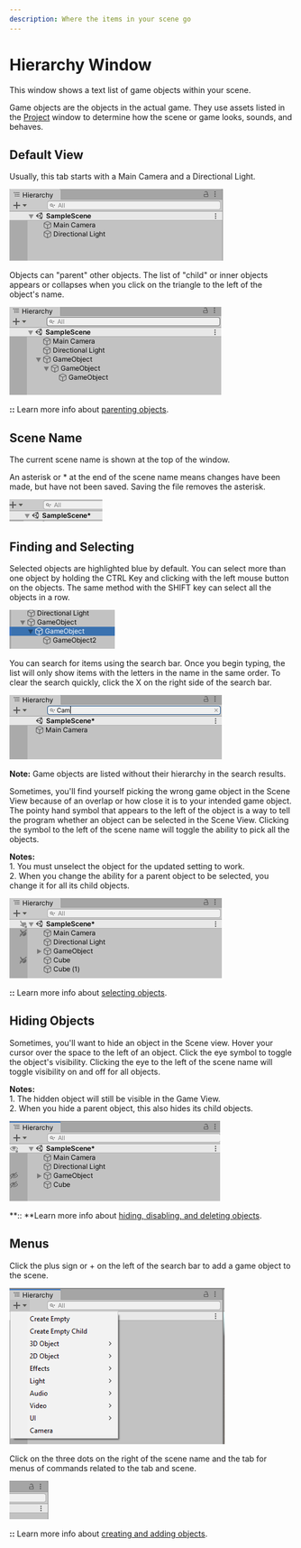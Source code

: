 ```yaml
---
description: Where the items in your scene go
---
```


# Hierarchy Window

This window shows a text list of game objects within your scene.

Game objects are the objects in the actual game. They use assets listed in the [Project](project-tab.md) window to determine how the scene or game looks, sounds, and behaves. 

## Default View

Usually, this tab starts with a Main Camera and a Directional Light. 

![](<../../.gitbook/assets/image (4).png>)

Objects can "parent" other objects. The list of "child" or inner objects appears or collapses when you click on the triangle to the left of the object's name.

![](<../../.gitbook/assets/image (5).png>)

**::** Learn more info about [parenting objects](../../create/create-game-objects/parenting.md).

## **Scene Name**

The current scene name is shown at the top of the window.

An asterisk or \* at the end of the scene name means changes have been made, but have not been saved. Saving the file removes the asterisk.

![](<../../.gitbook/assets/image (6).png>)

## Finding and Selecting

Selected objects are highlighted blue by default. You can select more than one object by holding the CTRL Key and clicking with the left mouse button on the objects. The same method with the SHIFT key can select all the objects in a row.

![](<../../.gitbook/assets/image (7).png>)

You can search for items using the search bar. Once you begin typing, the list will only show items with the letters in the name in the same order. To clear the search quickly, click the X on the right side of the search bar.

![](<../../.gitbook/assets/image (10).png>)

**Note:** Game objects are listed without their hierarchy in the search results.

Sometimes, you'll find yourself picking the wrong game object in the Scene View because of an overlap or how close it is to your intended game object. The pointy hand symbol that appears to the left of the object is a way to tell the program whether an object can be selected in the Scene View. Clicking the symbol to the left of the scene name will toggle the ability to pick all the objects.

**Notes:** \
1\. You must unselect the object for the updated setting to work.\
2\. When you change the ability for a parent object to be selected, you change it for all its child objects.

![](<../../.gitbook/assets/image (9).png>)

**::** Learn more info about [selecting objects](../../select/update-game-objects/editor-selecting-objects.md).

## **Hiding Objects**

Sometimes, you'll want to hide an object in the Scene view. Hover your cursor over the space to the left of an object. Click the eye symbol to toggle the object's visibility. Clicking the eye to the left of the scene name will toggle visibility on and off for all objects.

**Notes:** \
1\. The hidden object will still be visible in the Game View.\
2\. When you hide a parent object, this also hides its child objects.

![](<../../.gitbook/assets/image (8).png>)

**:: **Learn more info about [hiding, disabling, and deleting objects](../../delete/delete-game-objects/delete-in-editor.md).

## Menus

Click the plus sign or + on the left of the search bar to add a game object to the scene.

![](<../../.gitbook/assets/image (12).png>)

Click on the three dots on the right of the scene name and the tab for menus of commands related to the tab and scene.

![](<../../.gitbook/assets/image (11).png>)

**::** Learn more info about [creating and adding objects](../../create/create-game-objects/editor-creating-game-objects.md).
